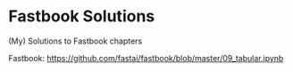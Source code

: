 # Fastbook Solutions

(My) Solutions to Fastbook chapters

Fastbook: https://github.com/fastai/fastbook/blob/master/09_tabular.ipynb
